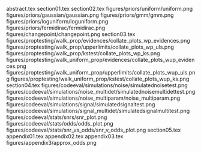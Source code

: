 abstract.tex
section01.tex
section02.tex
figures/priors/uniform/uniform.png
figures/priors/gaussian/gaussian.png
figures/priors/gmm/gmm.png
figures/priors/loguniform/loguniform.png
figures/priors/fermidirac/fermidirac.png
figures/changepoint/changepoint.png
section03.tex
figures/proptesting/walk_prop/evidences/collate_plots_wp_evidences.png
figures/proptesting/walk_prop/upperlimits/collate_plots_wp_uls.png
figures/proptesting/walk_prop/kstest/collate_plots_wp_ks.png
figures/proptesting/walk_uniform_prop/evidences/collate_plots_wup_evidences.png
figures/proptesting/walk_uniform_prop/upperlimits/collate_plots_wup_uls.png
figures/proptesting/walk_uniform_prop/kstest/collate_plots_wup_ks.png
section04.tex
figures/codeeval/simulations/noise/simulatednoisetest.png
figures/codeeval/simulations/noise_multidet/simulatednoisemultidettest.png
figures/codeeval/simulations/noise_multiparam/noise_multiparam.png
figures/codeeval/simulations/signal/simulatedsignaltest.png
figures/codeeval/simulations/signal_multidet/simulatedsignalmultitest.png
figures/codeeval/stats/snrs/snr_plot.png
figures/codeeval/stats/odds/odds_plot.png
figures/codeeval/stats/snr_vs_odds/snr_v_odds_plot.png
section05.tex
appendix01.tex
appendix02.tex
appendix03.tex
figures/appendix3/approx_odds.png
